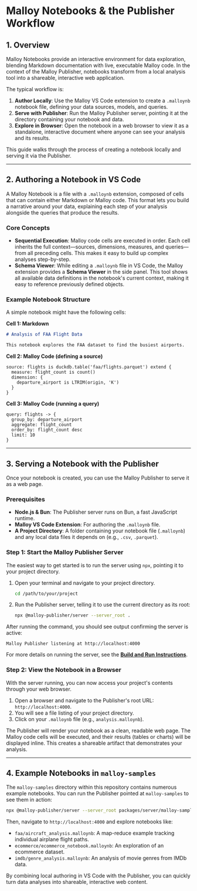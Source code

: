 # Malloy Notebooks & the Publisher Workflow

## 1. Overview

Malloy Notebooks provide an interactive environment for data exploration, blending Markdown documentation with live, executable Malloy code. In the context of the Malloy Publisher, notebooks transform from a local analysis tool into a shareable, interactive web application.

The typical workflow is:
1.  **Author Locally**: Use the Malloy VS Code extension to create a `.malloynb` notebook file, defining your data sources, models, and queries.
2.  **Serve with Publisher**: Run the Malloy Publisher server, pointing it at the directory containing your notebook and data.
3.  **Explore in Browser**: Open the notebook in a web browser to view it as a standalone, interactive document where anyone can see your analysis and its results.

This guide walks through the process of creating a notebook locally and serving it via the Publisher.

---

## 2. Authoring a Notebook in VS Code

A Malloy Notebook is a file with a `.malloynb` extension, composed of cells that can contain either Markdown or Malloy code. This format lets you build a narrative around your data, explaining each step of your analysis alongside the queries that produce the results.

### Core Concepts

*   **Sequential Execution**: Malloy code cells are executed in order. Each cell inherits the full context—sources, dimensions, measures, and queries—from all preceding cells. This makes it easy to build up complex analyses step-by-step.
*   **Schema Viewer**: While editing a `.malloynb` file in VS Code, the Malloy extension provides a **Schema Viewer** in the side panel. This tool shows all available data definitions in the notebook's current context, making it easy to reference previously defined objects.

### Example Notebook Structure

A simple notebook might have the following cells:

**Cell 1: Markdown**
```markdown
# Analysis of FAA Flight Data

This notebook explores the FAA dataset to find the busiest airports.
```

**Cell 2: Malloy Code (defining a source)**
```malloy
source: flights is duckdb.table('faa/flights.parquet') extend {
  measure: flight_count is count()
  dimension: {
    departure_airport is LTRIM(origin, 'K')
  }
}
```

**Cell 3: Malloy Code (running a query)**
```malloy
query: flights -> {
  group_by: departure_airport
  aggregate: flight_count
  order_by: flight_count desc
  limit: 10
}
```

---

## 3. Serving a Notebook with the Publisher

Once your notebook is created, you can use the Malloy Publisher to serve it as a web page.

### Prerequisites

*   **Node.js & Bun**: The Publisher server runs on Bun, a fast JavaScript runtime.
*   **Malloy VS Code Extension**: For authoring the `.malloynb` file.
*   **A Project Directory**: A folder containing your notebook file (`.malloynb`) and any local data files it depends on (e.g., `.csv`, `.parquet`).

### Step 1: Start the Malloy Publisher Server

The easiest way to get started is to run the server using `npx`, pointing it to your project directory.

1.  Open your terminal and navigate to your project directory.
    ```bash
    cd /path/to/your/project
    ```
2.  Run the Publisher server, telling it to use the current directory as its root:
    ```bash
    npx @malloy-publisher/server --server_root .
    ```

After running the command, you should see output confirming the server is active:

```
Malloy Publisher listening at http://localhost:4000
```

For more details on running the server, see the **[Build and Run Instructions](https://github.com/malloydata/publisher?tab=readme-ov-file#build-and-run-instructions)**.

### Step 2: View the Notebook in a Browser

With the server running, you can now access your project's contents through your web browser.

1.  Open a browser and navigate to the Publisher's root URL: `http://localhost:4000`.
2.  You will see a file listing of your project directory.
3.  Click on your `.malloynb` file (e.g., `analysis.malloynb`).

The Publisher will render your notebook as a clean, readable web page. The Malloy code cells will be executed, and their results (tables or charts) will be displayed inline. This creates a shareable artifact that demonstrates your analysis.

---

## 4. Example Notebooks in `malloy-samples`

The `malloy-samples` directory within this repository contains numerous example notebooks. You can run the Publisher pointed at `malloy-samples` to see them in action:

```bash
npx @malloy-publisher/server --server_root packages/server/malloy-samples
```

Then, navigate to `http://localhost:4000` and explore notebooks like:

*   `faa/aircraft_analysis.malloynb`: A map-reduce example tracking individual airplane flight paths.
*   `ecommerce/ecommerce_notebook.malloynb`: An exploration of an ecommerce dataset.
*   `imdb/genre_analysis.malloynb`: An analysis of movie genres from IMDb data.

By combining local authoring in VS Code with the Publisher, you can quickly turn data analyses into shareable, interactive web content. 